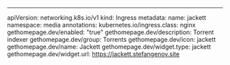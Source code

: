 ---
apiVersion: networking.k8s.io/v1
kind: Ingress
metadata:
    name: jackett
    namespace: media
    annotations:
        kubernetes.io/ingress.class: nginx
        gethomepage.dev/enabled: "true"
        gethomepage.dev/description: Torrent indexer
        gethomepage.dev/group: Torrents
        gethomepage.dev/icon: jackett
        gethomepage.dev/name: Jackett
        gethomepage.dev/widget.type: jackett
        gethomepage.dev/widget.url: https://jackett.stefangenov.site
